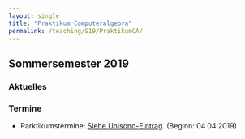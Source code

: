 ```yaml
---
layout: single
title: "Praktikum Computeralgebra"
permalink: /teaching/S19/PraktikumCA/
---
```


## Sommersemester 2019

### Aktuelles

### Termine

* Parktikumstermine: [Siehe Unisono-Eintrag](https://unisono.uni-siegen.de/). (Beginn: 04.04.2019)

